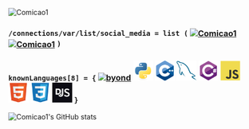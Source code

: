 <p align="left"> <img src="https://komarev.com/ghpvc/?username=kosolov325&label=Profile%20views&color=0e75b6&style=flat" alt="Comicao1" /> </p>

### <p align="left"> `/connections/var/list/social_media = list (` <a href="https://discord.com/invite/rvuJ2Hcv93" target="blank"><img align="center" src="https://raw.githubusercontent.com/rahuldkjain/github-profile-readme-generator/master/src/images/icons/Social/discord.svg" alt="Comicao1" height="40" width="40" /></a> <a href="https://veracruz.rf.gd/" target="blank"><img align="center" src="https://raw.githubusercontent.com/Team-Veracruz/veracruzweb/main/corpo.gif" alt="Comicao1" height="50" width="50" /></a> `)` </p>

### <p align="left"> `knownLanguages[8] = {`  <a href="http://www.byond.com/" target="_blank" rel="noreferrer"> <img src="https://avatars.githubusercontent.com/u/4378955?s=280&v=4" alt="byond" width="40" height="40"/></a> <a href="https://aws.amazon.com" target="_blank" rel="noreferrer"> </a> <a href="https://www.python.org" target="_blank" rel="noreferrer"> <img src="https://raw.githubusercontent.com/devicons/devicon/master/icons/python/python-original.svg" alt="byond" width="40" height="40"/></a> <a href="https://aws.amazon.com" target="_blank" rel="noreferrer"> </a>  <a href="" target="_blank" rel="noreferrer"> <img src="https://github.com/devicons/devicon/blob/master/icons/cplusplus/cplusplus-original.svg" alt="byond" width="40" height="40"/></a> <a href="https://aws.amazon.com" target="_blank" rel="noreferrer"> </a>  <a href="" target="_blank" rel="noreferrer"> <img src="https://github.com/devicons/devicon/blob/master/icons/mysql/mysql-plain.svg" alt="byond" width="40" height="40"/></a> <a href="https://aws.amazon.com" target="_blank" rel="noreferrer"> </a>  <a href="" target="_blank" rel="noreferrer"> <img src="https://github.com/devicons/devicon/blob/master/icons/csharp/csharp-original.svg" alt="byond" width="40" height="40"/></a> <a href="https://aws.amazon.com" target="_blank" rel="noreferrer"> </a> <a href="" target="_blank" rel="noreferrer"> <img src="https://raw.githubusercontent.com/devicons/devicon/master/icons/javascript/javascript-original.svg" alt="byond" width="40" height="40"/></a> <a href="https://aws.amazon.com" target="_blank" rel="noreferrer"> </a>  <a href="" target="_blank" rel="noreferrer"> <img src="https://raw.githubusercontent.com/devicons/devicon/master/icons/html5/html5-original.svg" alt="byond" width="40" height="40"/></a> <a href="https://aws.amazon.com" target="_blank" rel="noreferrer"> </a> <a href="" target="_blank" rel="noreferrer"> <img src="https://raw.githubusercontent.com/devicons/devicon/master/icons/css3/css3-original.svg" alt="byond" width="40" height="40"/></a> <a href="https://aws.amazon.com" target="_blank" rel="noreferrer"> </a>  <a href="" target="_blank" rel="noreferrer"> <img src="https://raw.githubusercontent.com/devicons/devicon/master/icons/discordjs/discordjs-original.svg" alt="byond" width="40" height="40"/></a> <a href="https://aws.amazon.com" target="_blank" rel="noreferrer"> </a> `}` </p>

![Comicao1's GitHub stats](https://github-readme-stats.vercel.app/api?username=Comicao1&count_private=true)

